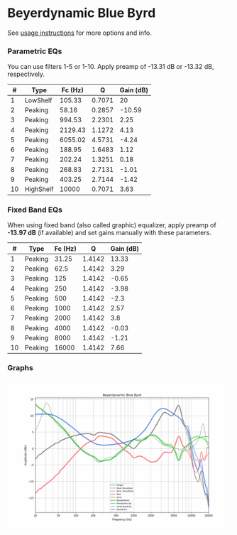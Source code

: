 # Beyerdynamic Blue Byrd
See [usage instructions](https://github.com/jaakkopasanen/AutoEq#usage) for more options and info.

### Parametric EQs
You can use filters 1-5 or 1-10. Apply preamp of -13.31 dB or -13.32 dB, respectively.

|   # | Type      |   Fc (Hz) |      Q |   Gain (dB) |
|-----|-----------|-----------|--------|-------------|
|   1 | LowShelf  |    105.33 | 0.7071 |       20    |
|   2 | Peaking   |     58.16 | 0.2857 |      -10.59 |
|   3 | Peaking   |    994.53 | 2.2301 |        2.25 |
|   4 | Peaking   |   2129.43 | 1.1272 |        4.13 |
|   5 | Peaking   |   6055.02 | 4.5731 |       -4.24 |
|   6 | Peaking   |    188.95 | 1.6483 |        1.12 |
|   7 | Peaking   |    202.24 | 1.3251 |        0.18 |
|   8 | Peaking   |    268.83 | 2.7131 |       -1.01 |
|   9 | Peaking   |    403.25 | 2.7144 |       -1.42 |
|  10 | HighShelf |  10000    | 0.7071 |        3.63 |

### Fixed Band EQs
When using fixed band (also called graphic) equalizer, apply preamp of **-13.97 dB** (if available) and set gains manually with these parameters.

|   # | Type    |   Fc (Hz) |      Q |   Gain (dB) |
|-----|---------|-----------|--------|-------------|
|   1 | Peaking |     31.25 | 1.4142 |       13.33 |
|   2 | Peaking |     62.5  | 1.4142 |        3.29 |
|   3 | Peaking |    125    | 1.4142 |       -0.65 |
|   4 | Peaking |    250    | 1.4142 |       -3.98 |
|   5 | Peaking |    500    | 1.4142 |       -2.3  |
|   6 | Peaking |   1000    | 1.4142 |        2.57 |
|   7 | Peaking |   2000    | 1.4142 |        3.8  |
|   8 | Peaking |   4000    | 1.4142 |       -0.03 |
|   9 | Peaking |   8000    | 1.4142 |       -1.21 |
|  10 | Peaking |  16000    | 1.4142 |        7.66 |

### Graphs
![](./Beyerdynamic%20Blue%20Byrd.png)
